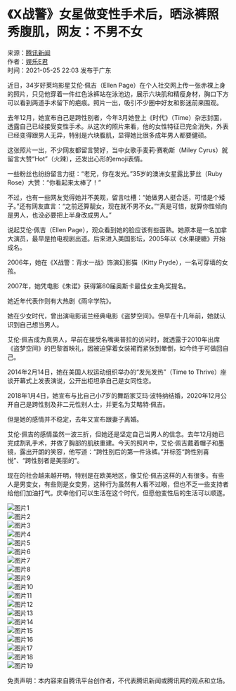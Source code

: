 # 《X战警》女星做变性手术后，晒泳裤照秀腹肌，网友：不男不女

来源：[腾讯新闻](https://news.qq.com)  
作者：[娱乐E君](https://news.qq.com/omn/author/8QMX3XpZ74ccuzw%3D)  
时间：2021-05-25 22:03  发布于广东  

近日，34岁好莱坞影星艾伦·佩吉（Ellen Page）在个人社交网上传一张赤裸上身的照片，只见他穿着一件红色泳裤站在泳池边，展示六块肌和精瘦身材，胸口下方可以看到两道手术留下的疤痕。照片一出，吸引不少圈中好友和影迷前来围观。

去年12月，她宣布自己是跨性别者，今年3月她登上《时代》（Time）杂志封面，透露自己已经接受变性手术。从这次的照片来看，他的女性特征已完全消失，外表已经变得跟男人无异，特别是六块腹肌，显得她比很多成年男人都要健硕。

这张照片一出，不少网友都留言赞好，当中女歌手麦莉·赛勒斯（Miley Cyrus）就留言大赞“Hot”（火辣），还发出心形的emoji表情。

一些粉丝也纷纷留言力挺：“老兄，你在发光。”35岁的澳洲女星露比萝丝（Ruby Rose）大赞：“你看起来太棒了！”

不过，也有一些网友觉得她并不美观，留言吐槽：“她做男人挺合适，可惜是个矮子。”还有网友直言：“之前还算靓女，现在就不男不女。”“真是可惜，就算你性倾向是男人，也没必要把上半身改成男人。”

说起艾伦·佩吉（Ellen Page），观众看到她的脸应该有些面熟。她原本是一名加拿大演员，最早是拍电视剧出道。后来进入美国影坛，2005年以《水果硬糖》开始成名。

2006年，她在《X战警：背水一战》饰演幻影猫（Kitty Pryde），一名可穿墙的女孩。

2007年，她凭电影《朱诺》获得第80届奥斯卡最佳女主角奖提名。

她近年代表作则有大热剧《雨伞学院》。

她在少女时代，曾出演电影诺兰经典电影《盗梦空间》。但早在十几年前，她就认识到自己想当男人。

艾伦·佩吉成为真男人，早前在接受名嘴奥普拉的访问时，就透露于2010年出席《盗梦空间》的巴黎首映礼，因被迫穿着女装裙而紧张到晕倒，如今终于可做回自己。

2014年2月14日，她在美国人权运动组织举办的“发光发热”（Time to Thrive）座谈开幕式上发表演说，公开出柜坦承自己是女同性恋。

2018年1月4日，她宣布与比自己小7岁的舞蹈家艾玛·波特纳结婚，2020年12月公开自己是跨性别及非二元性别人士，并更名为艾略特·佩吉。

但是她的感情并不稳定，去年又宣布跟妻子离婚。

艾伦·佩吉的感情虽然一波三折，但她还是坚定自己当男人的信念。去年12月她已完成割乳手术，并做了胸部的肌肤重建。今天的照片中，艾伦·佩吉戴着帽子和墨镜，露出开朗的笑容，他写道：“跨性别后的第一件泳裤。”并标签“跨性别喜悦”、“跨性别者是美丽的”。

现在的社会越来越开明，特别是在欧美地区，像艾伦·佩吉这样的人有很多。有些人是男变女，有些则是女变男，这种行为虽然有人看不过眼，但也不乏一些支持者给他们加油打气。庆幸他们可以生活在这个时代，但愿他变性后的生活可以顺遂。

![图片1](http://inews.gtimg.com/newsapp_bt/0/13568286008/641)  
![图片2](http://inews.gtimg.com/newsapp_bt/0/13568286010/641)  
![图片3](http://inews.gtimg.com/newsapp_bt/0/13568286003/641)  
![图片4](http://inews.gtimg.com/newsapp_bt/0/13568286005/641)  
![图片5](http://inews.gtimg.com/newsapp_bt/0/13568285989/641)  
![图片6](http://inews.gtimg.com/newsapp_bt/0/13568285998/641)  
![图片7](http://inews.gtimg.com/newsapp_bt/0/13568285988/641)  
![图片8](http://inews.gtimg.com/newsapp_bt/0/13568285995/641)  
![图片9](http://inews.gtimg.com/newsapp_bt/0/13568285983/641)  
![图片10](http://inews.gtimg.com/newsapp_bt/0/13568285985/641)  
![图片11](http://inews.gtimg.com/newsapp_bt/0/13568285987/641)  
![图片12](http://inews.gtimg.com/newsapp_bt/0/13568285981/641)  
![图片13](http://inews.gtimg.com/newsapp_bt/0/13568286006/641)  
![图片14](http://inews.gtimg.com/newsapp_bt/0/13568285980/641)  
![图片15](http://inews.gtimg.com/newsapp_bt/0/13568285999/641)  
![图片16](http://inews.gtimg.com/newsapp_bt/0/13568286012/641)  
![图片17](http://inews.gtimg.com/newsapp_bt/0/13568285982/641)  
![图片18](http://inews.gtimg.com/newsapp_bt/0/13568286001/641)  
![图片19](http://inews.gtimg.com/newsapp_bt/0/13568285991/641)  

免责声明：本内容来自腾讯平台创作者，不代表腾讯新闻或腾讯网的观点和立场。
<!-- tcd_original_link https://news.qq.com/rain/a/20210525A0E4HT00 -->
